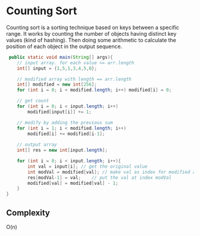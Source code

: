 # Counting Sort
Counting sort is a sorting technique based on keys between a specific range. It works by counting the number of objects having 
distinct key values (kind of hashing). Then doing some arithmetic to calculate the position of each object in the output sequence.

```java
 public static void main(String[] args){
    // input array. for each value <= arr.length
    int[] input = {1,5,1,3,4,5,0};

    // modified array with length == arr.length
    int[] modified = new int[256];
    for (int i = 0; i < modified.length; i++) modified[i] = 0;

    // get count
    for (int i = 0; i < input.length; i++)
        modified[input[i]] += 1;

    // modify by adding the previous sum
    for (int i = 1; i < modified.length; i++)
        modified[i] += modified[i-1];
        
    // output array
    int[] res = new int[input.length];

    for (int i = 0; i < input.length; i++){
        int val = input[i];	// get the original value
        int modVal = modified[val];	// make val as index for modified array
        res[modVal-1] = val;	// put the val at index modVal
        modified[val] = modified[val] - 1;
    }
}
```

## Complexity
O(n)
